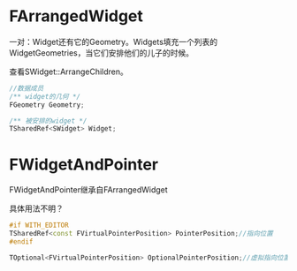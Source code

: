 # FArrangedWidget

一对：Widget还有它的Geometry。Widgets填充一个列表的WidgetGeometries，当它们安排他们的儿子的时候。

查看SWidget::ArrangeChildren。



```c++
//数据成员
/** widget的几何 */
FGeometry Geometry;

/** 被安排的widget */
TSharedRef<SWidget> Widget;
```



# FWidgetAndPointer

FWidgetAndPointer继承自FArrangedWidget



具体用法不明？



```c++
#if WITH_EDITOR
TSharedRef<const FVirtualPointerPosition> PointerPosition;//指向位置
#endif

TOptional<FVirtualPointerPosition> OptionalPointerPosition;//虚拟指向位置
```



























